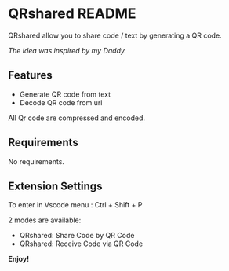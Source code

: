 # QRshared README

QRshared allow you to share code / text by generating a QR code.

*The idea was inspired by my Daddy.*

## Features

- Generate QR code from text
- Decode QR code from url

All Qr code are compressed and encoded.

## Requirements

No requirements.

## Extension Settings

To enter in Vscode menu : Ctrl + Shift + P

2 modes are available:
- QRshared: Share Code by QR Code
- QRshared: Receive Code via QR Code


**Enjoy!**
